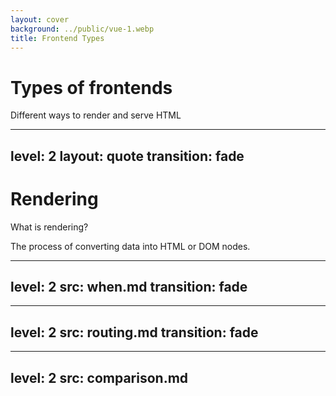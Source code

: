 ```yaml
---
layout: cover
background: ../public/vue-1.webp
title: Frontend Types
---
```


# Types of frontends

Different ways to render and serve HTML


---
level: 2
layout: quote
transition: fade
---

# Rendering

What is rendering?

<Quote>
The process of converting data into HTML or DOM nodes.
</Quote>


---
level: 2
src: when.md
transition: fade
---


---
level: 2
src: routing.md
transition: fade
---


---
level: 2
src: comparison.md
---
